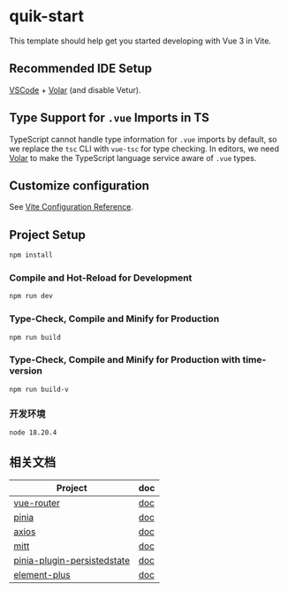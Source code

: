 # quik-start

This template should help get you started developing with Vue 3 in Vite.

## Recommended IDE Setup

[VSCode](https://code.visualstudio.com/) + [Volar](https://marketplace.visualstudio.com/items?itemName=Vue.volar) (and disable Vetur).

## Type Support for `.vue` Imports in TS

TypeScript cannot handle type information for `.vue` imports by default, so we replace the `tsc` CLI with `vue-tsc` for type checking. In editors, we need [Volar](https://marketplace.visualstudio.com/items?itemName=Vue.volar) to make the TypeScript language service aware of `.vue` types.

## Customize configuration

See [Vite Configuration Reference](https://vite.dev/config/).

## Project Setup

```sh
npm install
```

### Compile and Hot-Reload for Development

```sh
npm run dev
```

### Type-Check, Compile and Minify for Production

```sh
npm run build
```

### Type-Check, Compile and Minify for Production with time-version

```sh
npm run build-v
```

### 开发环境

```sh
node 18.20.4
```

## 相关文档

| Project                         | doc                      
| --------------------------------| ------------------------------------------
| [vue-router]                    | [doc](https://github.com/vuejs/vue-router)
| [pinia]                         | [doc](https://pinia.vuejs.org/)
| [axios]                         | [doc](https://github.com/axios/axios)
| [mitt]                          | [doc](https://github.com/developit/mitt)
| [pinia-plugin-persistedstate]   | [doc](https://github.com/prazdevs/pinia-plugin-persistedstate)
| [element-plus]                  | [doc](https://element-plus.org/zh-CN/)

[vue-router]: https://github.com/vuejs/vue-router
[pinia]: https://github.com/vuejs/pinia
[axios]: https://github.com/axios/axios
[mitt]: https://github.com/developit/mitt
[pinia-plugin-persistedstate]: https://github.com/prazdevs/pinia-plugin-persistedstate
[element-plus]: https://github.com/element-plus/element-plus
